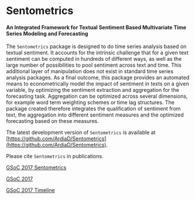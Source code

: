 # Sentometrics
#### An Integrated Framework for Textual Sentiment Based Multivariate Time Series Modeling and Forecasting

The `Sentometrics` package is designed to do time series analysis based on textual sentiment. It accounts for the intrinsic challenge that for a given text sentiment can be computed in hundreds of different ways, as well as the large number of possibilities to pool sentiment across text and time. This additional layer of manipulation does not exist in standard time series analysis packages. As a final outcome, this package provides an automated means to econometrically model the impact of sentiment in texts on a given variable, by optimizing the sentiment extraction and aggregation for the forecasting task. Aggregation can be optimized across several dimensions, for example word term weighting schemes or time lag structures. The package created therefore integrates the qualification of sentiment from text, the aggregation into different sentiment measures and the optimized forecasting based on these measures.

The latest development version of `Sentometrics` is available at [https://github.com/ArdiaD/Sentometrics](https://github.com/ArdiaD/Sentometrics).

Please cite `Sentometrics` in publications.

[GSoC 2017 Sentometrics](https://github.com/rstats-gsoc/gsoc2017/wiki/Sentometrics:-An-integrated-framework-for-text-based-multivariate-time-series-modeling-and-forecasting)

[GSoC 2017](https://github.com/rstats-gsoc/gsoc2017/wiki/table-of-proposed-coding-projects)

[GSoC 2017 Timeline](https://developers.google.com/open-source/gsoc/timeline)
